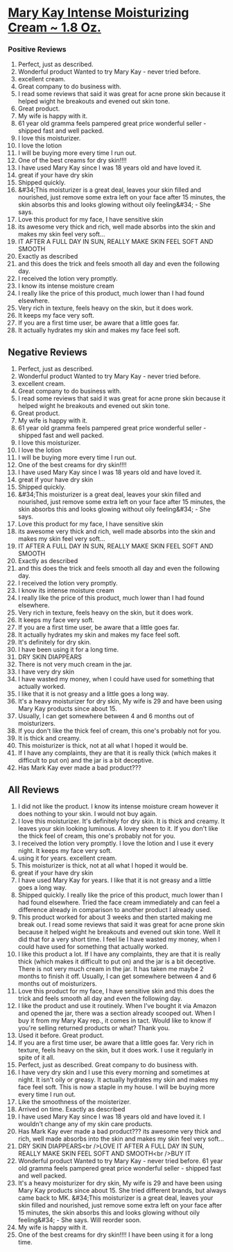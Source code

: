 # [Mary Kay Intense Moisturizing Cream ~ 1.8 Oz.](https://products.checkmycream.com/products/Mary-Kay-Intense-Moisturizing-Cream-~-1.8-Oz..html)

### Positive Reviews

<ol>
      <li>Perfect, just as described.  </li>
      <li>Wonderful product  Wanted to try Mary Kay - never tried before.  </li>
      <li>excellent cream.</li>
      <li>Great company to do business with.</li>
      <li>I read some reviews that said it was great for acne prone skin because it helped wight he breakouts and evened out skin tone.</li>
      <li>Great product.</li>
      <li>My wife is happy with it.</li>
      <li>61 year old gramma feels pampered great price wonderful seller - shipped fast and well packed.</li>
      <li>I love  this moisturizer.  </li>
      <li>I love the lotion</li>
      <li>I will be buying more every time I run out.</li>
      <li>One of the best creams for dry skin!!!!</li>
      <li>I have used Mary Kay since I was 18 years old and have loved it.  </li>
      <li>great if your have dry skin</li>
      <li>Shipped quickly.</li>
      <li>&amp;#34;This moisturizer is a great deal, leaves your skin filled and nourished, just remove some extra left on your face after 15 minutes, the skin absorbs this and looks glowing without oily feeling&amp;#34; - She says.  </li>
      <li>Love this product for my face, I have sensitive skin</li>
      <li>its awesome very thick and rich, well made absorbs into the skin and makes my skin feel very soft...</li>
      <li>IT AFTER A FULL DAY IN SUN, REALLY MAKE SKIN FEEL SOFT AND SMOOTH</li>
      <li>Exactly as described</li>
      <li>and this does the trick and feels smooth all day and even the following day.</li>
      <li>I received the lotion very promptly.</li>
      <li>I know its intense moisture cream</li>
      <li>I really like the price of this product, much lower than I had found elsewhere.</li>
      <li>Very rich in texture, feels heavy on the skin, but it does work.</li>
      <li>It keeps my face very soft.</li>
      <li>If you are a first time user, be aware that a little goes far.  </li>
      <li>It actually hydrates my skin and makes my face feel soft.</li>
</ol>


<h2>Negative Reviews</h2>
<ol>
<li> Perfect, just as described.  </li>
<li> Wonderful product  Wanted to try Mary Kay - never tried before.  </li>
<li> excellent cream.</li>
<li> Great company to do business with.</li>
<li> I read some reviews that said it was great for acne prone skin because it helped wight he breakouts and evened out skin tone.</li>
<li> Great product.</li>
<li> My wife is happy with it.</li>
<li> 61 year old gramma feels pampered great price wonderful seller - shipped fast and well packed.</li>
<li> I love  this moisturizer.  </li>
<li> I love the lotion</li>
<li> I will be buying more every time I run out.</li>
<li> One of the best creams for dry skin!!!!</li>
<li> I have used Mary Kay since I was 18 years old and have loved it.  </li>
<li> great if your have dry skin</li>
<li> Shipped quickly.</li>
<li> &amp;#34;This moisturizer is a great deal, leaves your skin filled and nourished, just remove some extra left on your face after 15 minutes, the skin absorbs this and looks glowing without oily feeling&amp;#34; - She says.  </li>
<li> Love this product for my face, I have sensitive skin</li>
<li> its awesome very thick and rich, well made absorbs into the skin and makes my skin feel very soft...</li>
<li> IT AFTER A FULL DAY IN SUN, REALLY MAKE SKIN FEEL SOFT AND SMOOTH</li>
<li> Exactly as described</li>
<li> and this does the trick and feels smooth all day and even the following day.</li>
<li> I received the lotion very promptly.</li>
<li> I know its intense moisture cream</li>
<li> I really like the price of this product, much lower than I had found elsewhere.</li>
<li> Very rich in texture, feels heavy on the skin, but it does work.</li>
<li> It keeps my face very soft.</li>
<li> If you are a first time user, be aware that a little goes far.  </li>
<li> It actually hydrates my skin and makes my face feel soft.</li>
<li> It&#x27;s definitely for dry skin.  </li>
<li> I have been using it for a long time.</li>
<li> DRY SKIN DIAPPEARS</li>
<li> There is not very much cream in the jar.</li>
<li> I have very dry skin</li>
<li> I have wasted my money, when I could have used for something that actually worked.</li>
<li> I like that it is not greasy and a little goes a long way.</li>
<li> It&#x27;s a heavy moisturizer for dry skin, My wife is 29 and have been using Mary Kay products since about 15.</li>
<li> Usually, I can get somewhere between 4 and 6 months out of moisturizers.</li>
<li> If you don&#x27;t like the  thick feel of cream, this one&#x27;s probably not for you.</li>
<li> It is thick and creamy.  </li>
<li> This moisturizer is thick, not at all what I hoped it would be.</li>
<li> If I have any complaints, they are that it is really thick (which makes it difficult to put on) and the jar is a bit deceptive.</li>
<li> Has Mark Kay ever made a bad product???</li>
</ol>

<h2>All Reviews</h2>

<ol>
    <li> I did not like the product. I know its intense moisture cream however it does nothing to your skin. I would not buy again.</li>
    <li> I love  this moisturizer.  It&#x27;s definitely for dry skin.  It is thick and creamy.  It leaves your skin looking luminous. A lovey sheen to it.  If you don&#x27;t like the  thick feel of cream, this one&#x27;s probably not for you.</li>
    <li> I received the lotion very promptly. I love the lotion and I use it every night. It keeps my face very soft.</li>
    <li> using it for years.  excellent cream.</li>
    <li> This moisturizer is thick, not at all what I hoped it would be.</li>
    <li> great if your have dry skin</li>
    <li> I have used Mary Kay for years. I like that it is not greasy and a little goes a long way.</li>
    <li> Shipped quickly. I really like the price of this product, much lower than I had found elsewhere. Tried the face cream immediately and can feel a difference already in comparison to another product I already used.</li>
    <li> This product worked for about 3 weeks and then started making me break out.  I read some reviews that said it was great for acne prone skin because it helped wight he breakouts and evened out skin tone. Well it did that for a very short time. I feel lie I have wasted my money, when I could have used for something that actually worked.</li>
    <li> I like this product a lot. If I have any complaints, they are that it is really thick (which makes it difficult to put on) and the jar is a bit deceptive. There is not very much cream in the jar. It has taken me maybe 2 months to finish it off. Usually, I can get somewhere between 4 and 6 months out of moisturizers.</li>
    <li> Love this product for my face, I have sensitive skin and this does the trick and feels smooth all day and even the following day.</li>
    <li> I like the product and use it routinely.  When I&#x27;ve bought it via Amazon and opened the jar, there was a section already scooped out.  When I buy it from my Mary Kay rep., it comes in tact.  Would like to know if you&#x27;re selling returned products or what?  Thank you.</li>
    <li> Used it before.  Great product.</li>
    <li> If you are a first time user, be aware that a little goes far.  Very rich in texture, feels heavy on the skin, but it does work. I use it regularly in spite of it all.</li>
    <li> Perfect, just as described.  Great company to do business with.</li>
    <li> I have very dry skin and I use this every morning and sometimes at night. It isn&#x27;t oily or greasy. It actually hydrates my skin and makes my face feel soft. This is now a staple in my house. I will be buying more every time I run out.</li>
    <li> Like the smoothness of the moisterizer.</li>
    <li> Arrived on time. Exactly as described</li>
    <li> I have used Mary Kay since I was 18 years old and have loved it.  I wouldn&#x27;t change any of my skin care products.</li>
    <li> Has Mark Kay ever made a bad product??? its awesome very thick and rich, well made absorbs into the skin and makes my skin feel very soft...</li>
    <li> DRY SKIN DIAPPEARS&lt;br /&gt;LOVE IT AFTER A FULL DAY IN SUN, REALLY MAKE SKIN FEEL SOFT AND SMOOTH&lt;br /&gt;BUY IT</li>
    <li> Wonderful product  Wanted to try Mary Kay - never tried before.  61 year old gramma feels pampered great price wonderful seller - shipped fast and well packed.</li>
    <li> It&#x27;s a heavy moisturizer for dry skin, My wife is 29 and have been using Mary Kay products since about 15. She tried different brands, but always came back to MK. &amp;#34;This moisturizer is a great deal, leaves your skin filled and nourished, just remove some extra left on your face after 15 minutes, the skin absorbs this and looks glowing without oily feeling&amp;#34; - She says.  Will reorder soon.</li>
    <li> My wife is happy with it.</li>
    <li> One of the best creams for dry skin!!!! I have been using it for a long time.</li>
</ol>




